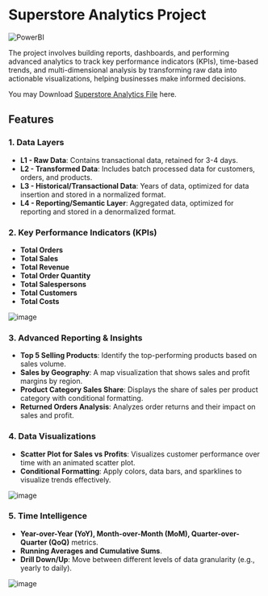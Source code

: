 # Superstore Analytics Project

![PowerBI](https://img.shields.io/badge/PowerBI-F2C811?style=for-the-badge&logo=powerbi&logoColor=black) 

The project involves building reports, dashboards, and performing advanced analytics to track key performance indicators (KPIs), time-based trends, and multi-dimensional analysis by transforming raw data into actionable visualizations, helping businesses make informed decisions.

You may Download [Superstore Analytics File](./Superstore.pbix) here.


## Features

### 1. **Data Layers**
- **L1 - Raw Data**: Contains transactional data, retained for 3-4 days.
- **L2 - Transformed Data**: Includes batch processed data for customers, orders, and products.
- **L3 - Historical/Transactional Data**: Years of data, optimized for data insertion and stored in a normalized format.
- **L4 - Reporting/Semantic Layer**: Aggregated data, optimized for reporting and stored in a denormalized format.

### 2. **Key Performance Indicators (KPIs)**
- **Total Orders**
- **Total Sales**
- **Total Revenue**
- **Total Order Quantity**
- **Total Salespersons**
- **Total Customers**
- **Total Costs**

![image](https://github.com/user-attachments/assets/c4b45067-7b3f-43e1-b7ac-baa8c1b33348)

### 3. **Advanced Reporting & Insights**
- **Top 5 Selling Products**: Identify the top-performing products based on sales volume.
- **Sales by Geography**: A map visualization that shows sales and profit margins by region.
- **Product Category Sales Share**: Displays the share of sales per product category with conditional formatting.
- **Returned Orders Analysis**: Analyzes order returns and their impact on sales and profit.

### 4. **Data Visualizations**
- **Scatter Plot for Sales vs Profits**: Visualizes customer performance over time with an animated scatter plot.
- **Conditional Formatting**: Apply colors, data bars, and sparklines to visualize trends effectively.

![image](https://github.com/user-attachments/assets/d88affef-72b4-4aa2-8d83-32cf60aa4d61)


### 5. **Time Intelligence**
- **Year-over-Year (YoY), Month-over-Month (MoM), Quarter-over-Quarter (QoQ)** metrics.
- **Running Averages and Cumulative Sums**.
- **Drill Down/Up**: Move between different levels of data granularity (e.g., yearly to daily).

![image](https://github.com/user-attachments/assets/4585ec84-2509-4ce1-ae08-c585f12f8ad2)





